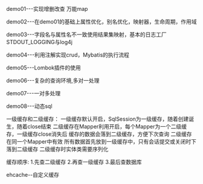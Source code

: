 demo01---实现增删改查 万能map

demo02---在demo01的基础上属性优化，别名优化，映射器，生命周期，作用域

demo03---字段名与属性名不一致使用结果集映射，基本的日志工厂 STDOUT_LOGGING与log4j

demo04---利用注解实现crud，Mybatis的执行流程

demo05---Lombok插件的使用

demo06---复杂的查询环境,多对一处理

demo07---一对多处理

demo08---动态sql


一级缓存和二级缓存：
一级缓存默认开启，SqlSession为一级缓存，随着创建诞生，随着close结束
二级缓存在Mapper利用<cache/>开启，每个Mapper为一个二级缓存，一级缓存close消失后
缓存的数据会落到二级缓存，方便下次查询
二级缓存在同一个Mapper中有效
所有数据首先放到一级缓存中，只有会话提交或关闭时下落到二级缓存
二级缓存时实体类需要序列化


缓存顺序:
1.先查二级缓存
2.再查一级缓存
3.最后查数据库



ehcache--自定义缓存





